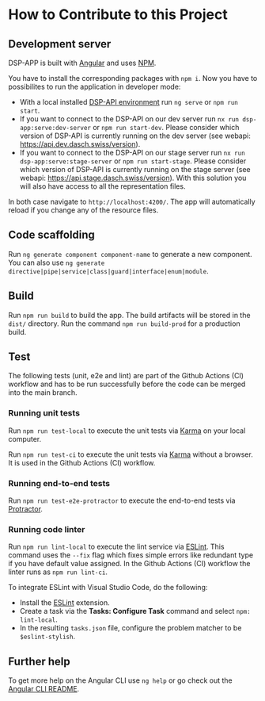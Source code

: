 # How to Contribute to this Project

<!-- TODO: the following section is moved from the main README and has to be updated -->

## Development server

DSP-APP is built with [Angular](https://angular.io/) and uses [NPM](https://docs.npmjs.com/downloading-and-installing-node-js-and-npm).

You have to install the corresponding packages with `npm i`. Now you have to possibilites to run the application in developer mode:

- With a local installed [DSP-API environment](https://docs.dasch.swiss/latest/developers/getting-started/) run `ng serve` or `npm run start`.
- If you want to connect to the DSP-API on our dev server run `nx run dsp-app:serve:dev-server` or `npm run start-dev`. Please consider which version of DSP-API is currently running on the dev server (see webapi: <https://api.dev.dasch.swiss/version>).
- If you want to connect to the DSP-API on our stage server run `nx run dsp-app:serve:stage-server` or `npm run start-stage`. Please consider which version of DSP-API is currently running on the stage server (see webapi: <https://api.stage.dasch.swiss/version>). With this solution you will also have access to all the representation files.

In both case navigate to `http://localhost:4200/`. The app will automatically reload if you change any of the resource files.


## Code scaffolding

Run `ng generate component component-name` to generate a new component. You can
also use `ng generate directive|pipe|service|class|guard|interface|enum|module`.

## Build

Run `npm run build` to build the app. The build artifacts will be stored in the `dist/` directory. Run the command `npm run build-prod` for a production build.

## Test

The following tests (unit, e2e and lint) are part of the Github Actions (CI) workflow and has to be run successfully before the code can be merged into the main branch.

### Running unit tests

Run `npm run test-local` to execute the unit tests via [Karma](https://karma-runner.github.io) on your local computer.

Run `npm run test-ci` to execute the unit tests via [Karma](https://karma-runner.github.io) without a browser. It is used in the Github Actions (CI) workflow.

### Running end-to-end tests

Run `npm run test-e2e-protractor` to execute the end-to-end tests via [Protractor](http://www.protractortest.org/).

### Running code linter

Run `npm run lint-local` to execute the lint service via [ESLint](https://eslint.org). This command uses the `--fix` flag which fixes simple errors like redundant type if you have default value assigned. In the Github Actions (CI) workflow the linter runs as `npm run lint-ci`.

To integrate ESLint with Visual Studio Code, do the following:

- Install the [ESLint](https://marketplace.visualstudio.com/items?itemName=dbaeumer.vscode-eslint) extension.
- Create a task via the **Tasks: Configure Task** command and select `npm: lint-local`.
- In the resulting `tasks.json` file, configure the problem matcher to be `$eslint-stylish`.

## Further help

To get more help on the Angular CLI use `ng help` or go check out the [Angular CLI README](https://github.com/angular/angular-cli/blob/master/README.md).
